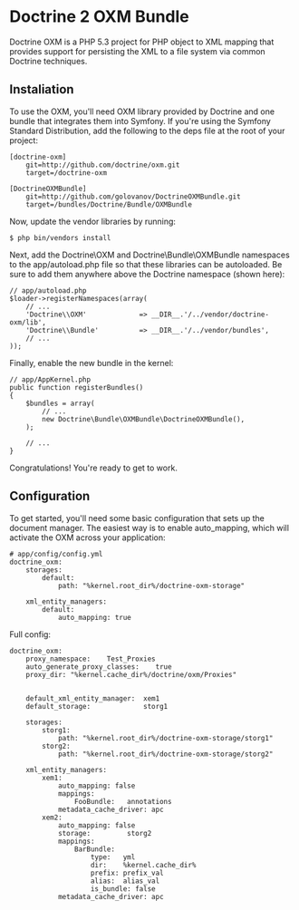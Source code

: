# Doctrine 2 OXM Bundle

Doctrine OXM is a PHP 5.3 project for PHP object to XML mapping that provides support for persisting the XML to a file system via common Doctrine techniques.  


## Instaliation

To use the OXM, you'll need OXM library provided by Doctrine and one bundle that integrates them into Symfony. 
If you're using the Symfony Standard Distribution, add the following to the deps file at the root of your project:

    [doctrine-oxm]
        git=http://github.com/doctrine/oxm.git
        target=/doctrine-oxm

    [DoctrineOXMBundle]
        git=http://github.com/golovanov/DoctrineOXMBundle.git
        target=/bundles/Doctrine/Bundle/OXMBundle

Now, update the vendor libraries by running:

    $ php bin/vendors install

Next, add the Doctrine\OXM and Doctrine\Bundle\OXMBundle namespaces to the app/autoload.php file so that these libraries can be autoloaded. 
Be sure to add them anywhere above the Doctrine namespace (shown here):

    // app/autoload.php
    $loader->registerNamespaces(array(
        // ...
        'Doctrine\\OXM'             => __DIR__.'/../vendor/doctrine-oxm/lib',
        'Doctrine\\Bundle'          => __DIR__.'/../vendor/bundles',
        // ...
    ));

Finally, enable the new bundle in the kernel:

    // app/AppKernel.php
    public function registerBundles()
    {
        $bundles = array(
            // ...
            new Doctrine\Bundle\OXMBundle\DoctrineOXMBundle(),
        );

        // ...
    }

Congratulations! You're ready to get to work.

## Configuration

To get started, you'll need some basic configuration that sets up the document manager. 
The easiest way is to enable auto_mapping, which will activate the OXM across your application:


    # app/config/config.yml
    doctrine_oxm:
        storages:
            default:
                path: "%kernel.root_dir%/doctrine-oxm-storage"

        xml_entity_managers:
            default:
                auto_mapping: true

Full config:

    doctrine_oxm:
        proxy_namespace:    Test_Proxies
        auto_generate_proxy_classes:    true
        proxy_dir: "%kernel.cache_dir%/doctrine/oxm/Proxies"


        default_xml_entity_manager:  xem1
        default_storage:             storg1

        storages:
            storg1:
                path: "%kernel.root_dir%/doctrine-oxm-storage/storg1"
            storg2:
                path: "%kernel.root_dir%/doctrine-oxm-storage/storg2"

        xml_entity_managers:
            xem1:
                auto_mapping: false
                mappings:
                    FooBundle:   annotations
                metadata_cache_driver: apc
            xem2:
                auto_mapping: false
                storage:         storg2
                mappings:
                    BarBundle:
                        type:   yml
                        dir:    %kernel.cache_dir%
                        prefix: prefix_val
                        alias:  alias_val
                        is_bundle: false
                metadata_cache_driver: apc
